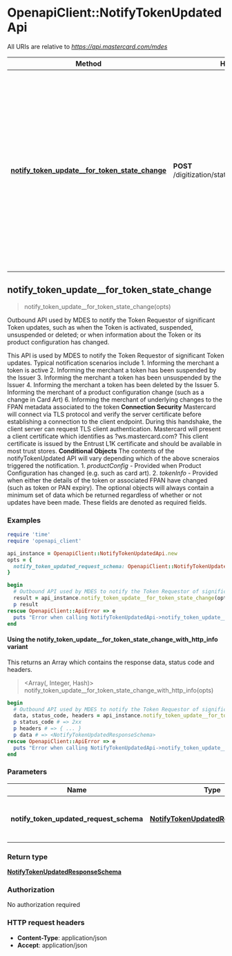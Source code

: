 # OpenapiClient::NotifyTokenUpdatedApi

All URIs are relative to *https://api.mastercard.com/mdes*

| Method | HTTP request | Description |
| ------ | ------------ | ----------- |
| [**notify_token_update__for_token_state_change**](NotifyTokenUpdatedApi.md#notify_token_update__for_token_state_change) | **POST** /digitization/static/1/0/notifyTokenUpdated | Outbound API used by MDES to notify the Token Requestor of significant Token updates, such as when the Token is activated, suspended, unsuspended or deleted; or when information about the Token or its product configuration has changed. |


## notify_token_update__for_token_state_change

> <NotifyTokenUpdatedResponseSchema> notify_token_update__for_token_state_change(opts)

Outbound API used by MDES to notify the Token Requestor of significant Token updates, such as when the Token is activated, suspended, unsuspended or deleted; or when information about the Token or its product configuration has changed.

This API is used by MDES to notify the Token Requestor of significant Token updates. Typical notification scenarios include  1. Informing the merchant a token is active 2. Informing the merchant a token has been suspended by the Issuer 3. Informing the merchant a token has been unsuspended by the Issuer 4. Informing the merchant a token has been deleted by the Issuer 5. Informing the merchant of a product configuration change (such as a change in Card Art) 6. Informing the merchant of underlying changes to the FPAN metadata associated to the token  **Connection Security**  Mastercard will connect via TLS protocol and verify the server certificate before establishing a connection to the client endpoint. During this handshake, the client server can request TLS client authentication. Mastercard will present a client certificate which identifies as ?ws.mastercard.com? This client certificate is issued by the Entrust L1K certificate and should be available in most trust stores.   **Conditional Objects**  The contents of the notifyTokenUpdated API will vary depending which of the above scneraios triggered the notification.  1. *productConfig* - Provided when Product Configuration has changed (e.g. such as card art). 2. *tokenInfo* - Provided when either the details of the token or associated FPAN have changed (such as token or PAN expiry).   The optional objects will always contain a minimum set of data which be returned regardless of whether or not updates have been made. These fields are denoted as required fields. 

### Examples

```ruby
require 'time'
require 'openapi_client'

api_instance = OpenapiClient::NotifyTokenUpdatedApi.new
opts = {
  notify_token_updated_request_schema: OpenapiClient::NotifyTokenUpdatedRequestSchema.new({response_host: 'site2.payment-app-provider.com', request_id: '123456', encrypted_payload: OpenapiClient::EncryptedPayload.new({public_key_fingerprint: '4c4ead5927f0df8117f178eea9308daa58e27c2b', encrypted_key: 'A1B2C3D4E5F6112233445566', encrypted_data: OpenapiClient::NotifyTokenEncryptedPayload.new})}) # NotifyTokenUpdatedRequestSchema | Contains the details of the request message. 
}

begin
  # Outbound API used by MDES to notify the Token Requestor of significant Token updates, such as when the Token is activated, suspended, unsuspended or deleted; or when information about the Token or its product configuration has changed.
  result = api_instance.notify_token_update__for_token_state_change(opts)
  p result
rescue OpenapiClient::ApiError => e
  puts "Error when calling NotifyTokenUpdatedApi->notify_token_update__for_token_state_change: #{e}"
end
```

#### Using the notify_token_update__for_token_state_change_with_http_info variant

This returns an Array which contains the response data, status code and headers.

> <Array(<NotifyTokenUpdatedResponseSchema>, Integer, Hash)> notify_token_update__for_token_state_change_with_http_info(opts)

```ruby
begin
  # Outbound API used by MDES to notify the Token Requestor of significant Token updates, such as when the Token is activated, suspended, unsuspended or deleted; or when information about the Token or its product configuration has changed.
  data, status_code, headers = api_instance.notify_token_update__for_token_state_change_with_http_info(opts)
  p status_code # => 2xx
  p headers # => { ... }
  p data # => <NotifyTokenUpdatedResponseSchema>
rescue OpenapiClient::ApiError => e
  puts "Error when calling NotifyTokenUpdatedApi->notify_token_update__for_token_state_change_with_http_info: #{e}"
end
```

### Parameters

| Name | Type | Description | Notes |
| ---- | ---- | ----------- | ----- |
| **notify_token_updated_request_schema** | [**NotifyTokenUpdatedRequestSchema**](NotifyTokenUpdatedRequestSchema.md) | Contains the details of the request message.  | [optional] |

### Return type

[**NotifyTokenUpdatedResponseSchema**](NotifyTokenUpdatedResponseSchema.md)

### Authorization

No authorization required

### HTTP request headers

- **Content-Type**: application/json
- **Accept**: application/json

